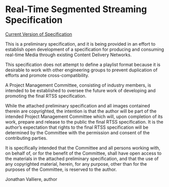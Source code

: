 # Real-Time Segmented Streaming Specification

[Current Version of Specification](https://github.com/jon-valliere/rtss-specification/blob/master/Real%20Time%20Segmented%20Streaming.pdf)

This is a preliminary specification, and it is being provided in an effort to establish open development of a specification for producing and consuming real-time Media through existing Content Delivery Networks.

This specification does not attempt to define a playlist format because it is desirable to work with other engineering groups to prevent duplication of efforts and promote cross-compatibility.

A Project Management Committee, consisting of industry members, is intended to be established to oversee the future work of developing and promoting the final RTSS specification.

While the attached preliminary specification and all images contained therein are copyrighted, the intention is that the author will be part of the intended Project Management Committee which will, upon completion of its work, prepare and release to the public the final RTSS specification.  It is the author’s expectation that rights to the final RTSS specification will be determined by the Committee with the permission and consent of the contributing parties.  

It is specifically intended that the Committee and all persons working with, on behalf of, or for the benefit of the Committee, shall have open access to the materials in the attached preliminary specification, and that the use of any copyrighted material, herein, for any purpose, other than for the purposes of the Committee, is reserved to the author.

Jonathan Valliere, author
